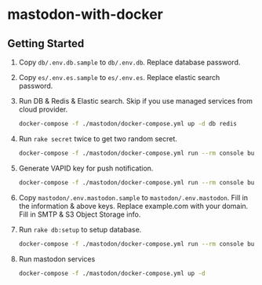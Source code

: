 # mastodon-with-docker

## Getting Started

1. Copy `db/.env.db.sample` to `db/.env.db`. Replace database password.
2. Copy `es/.env.es.sample` to `es/.env.es`. Replace elastic search password.
3. Run DB & Redis & Elastic search. Skip if you use managed services from cloud provider.

    ```bash
    docker-compose -f ./mastodon/docker-compose.yml up -d db redis
    ```

4. Run `rake secret` twice to get two random secret.

    ```bash
    docker-compose -f ./mastodon/docker-compose.yml run --rm console bundle exec rake secret
    ```

5. Generate VAPID key for push notification.

    ```bash
    docker-compose -f ./mastodon/docker-compose.yml run --rm console bundle exec rake mastodon:webpush:generate_vapid_key
    ```

6. Copy `mastodon/.env.mastodon.sample` to `mastodon/.env.mastodon`. Fill in the information & above keys. Replace example.com with your domain. Fill in SMTP & S3 Object Storage info.
7. Run `rake db:setup` to setup database.

    ```bash
    docker-compose -f ./mastodon/docker-compose.yml run --rm console bundle exec rake db:setup
    ```

8. Run mastodon services

    ```bash
    docker-compose -f ./mastodon/docker-compose.yml up -d
    ```
